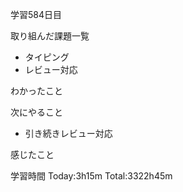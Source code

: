 学習584日目

取り組んだ課題一覧

- タイピング
- レビュー対応


わかったこと

次にやること

- 引き続きレビュー対応


感じたこと

学習時間 Today:3h15m Total:3322h45m